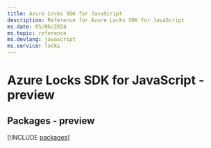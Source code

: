 ```yaml
---
title: Azure Locks SDK for JavaScript
description: Reference for Azure Locks SDK for JavaScript
ms.date: 05/06/2024
ms.topic: reference
ms.devlang: javascript
ms.service: locks
---
```

# Azure Locks SDK for JavaScript - preview
## Packages - preview
[!INCLUDE [packages](locks-index.md)]